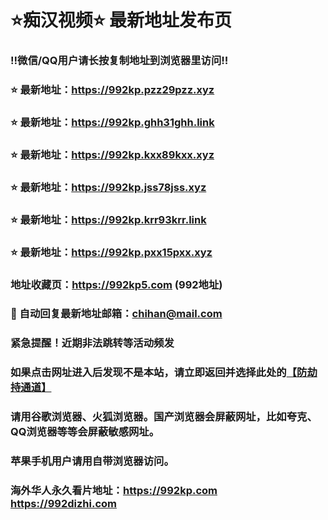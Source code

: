 # ⭐️痴汉视频⭐️ 最新地址发布页

### ‼️微信/QQ用户请长按复制地址到浏览器里访问‼️

### ⭐️ 最新地址：https://992kp.pzz29pzz.xyz

### ⭐️ 最新地址：https://992kp.ghh31ghh.link

### ⭐️ 最新地址：https://992kp.kxx89kxx.xyz

### ⭐️ 最新地址：https://992kp.jss78jss.xyz

### ⭐️ 最新地址：https://992kp.krr93krr.link

### ⭐️ 最新地址：https://992kp.pxx15pxx.xyz



### 地址收藏页：https://992kp5.com (992地址)
### 📧 自动回复最新地址邮箱：chihan@mail.com
### 紧急提醒！近期非法跳转等活动频发
### 如果点击网址进入后发现不是本站，请立即返回并选择此处的[【防劫持通道】](https://23.224.130.222:7583)
### 请用谷歌浏览器、火狐浏览器。国产浏览器会屏蔽网址，比如夸克、QQ浏览器等等会屏蔽敏感网址。
### 苹果手机用户请用自带浏览器访问。
### 海外华人永久看片地址：https://992kp.com  https://992dizhi.com
